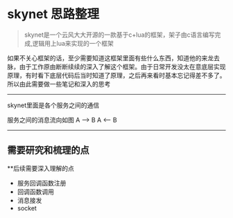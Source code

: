# skynet 思路整理

> skynet是一个云风大大开源的一款基于c+lua的框架，架子由c语言编写完成,逻辑用上lua来实现的一个框架

如果不关心框架的话，至少需要知道这框架里面有些什么东西，知道他的来龙去脉，由于工作原由断断续续的深入了解这个框架。由于日常开发没太在意底层实现原理，有时看下底层代码后当时知道了原理，之后再来看时基本忘记得差不多了。所以由此需要做一些笔记和深入的思考


------

skynet里面是各个服务之间的通信

服务之间的消息流向如图
A ——> B
A <—— B

------




## 需要研究和梳理的点

**后续需要深入理解的点

- 服务回调函数注册 
- 回调函数调用
- 消息接发
- socket 





